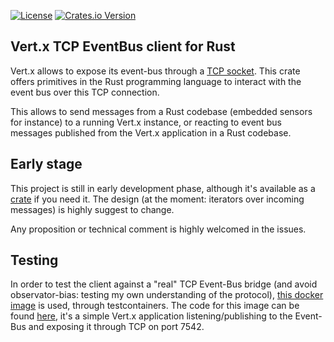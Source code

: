 [![License](https://img.shields.io/badge/License-Apache%202.0-blue.svg)](https://opensource.org/licenses/Apache-2.0)
[![Crates.io Version](https://img.shields.io/crates/v/vertx-eventbus-bridge.svg)](https://crates.io/crates/vertx-eventbus-bridge)

## Vert.x TCP EventBus client for Rust


Vert.x allows to expose its event-bus through a [TCP socket](https://vertx.io/docs/vertx-tcp-eventbus-bridge/java/).
This crate offers primitives in the Rust programming language to interact with the event bus over this TCP connection. 

This allows to send messages from a Rust codebase (embedded sensors for instance) to a running Vert.x instance, or reacting to event bus messages published from the Vert.x application in a Rust codebase.


## Early stage

This project is still in early development phase, although it's available as a [crate](https://crates.io/crates/vertx-eventbus-bridge) if you need it. 
The design (at the moment: iterators over incoming messages) is highly suggest to change.

Any proposition or technical comment is highly welcomed in the issues.

## Testing

In order to test the client against a "real" TCP Event-Bus bridge (and avoid observator-bias: testing my own understanding of the protocol), [this docker image](https://hub.docker.com/layers/aesteve/tests/mock-eventbus-server/images/sha256-90eff1e74362118b41ec7fc7a22ecd180a6c2c07206083dec9885d6b61edd24c?context=repo) is used, through testcontainers.
The code for this image can be found [here](https://github.com/aesteve/vertx-eventbus-mock-server), it's a simple Vert.x application listening/publishing to the Event-Bus and exposing it through TCP on port 7542.